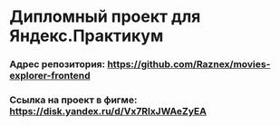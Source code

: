 # Дипломный проект для Яндекс.Практикум
### Адрес репозитория: https://github.com/Raznex/movies-explorer-frontend
### Ссылка на проект в фигме: https://disk.yandex.ru/d/Vx7RlxJWAeZyEA
